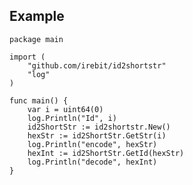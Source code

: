 ## Example
	package main

	import (
		"github.com/irebit/id2shortstr"
		"log"
	)

	func main() {
		var i = uint64(0)
		log.Println("Id", i)
		id2ShortStr := id2shortstr.New()
		hexStr := id2ShortStr.GetStr(i)
		log.Println("encode", hexStr)
		hexInt := id2ShortStr.GetId(hexStr)
		log.Println("decode", hexInt)
	}
